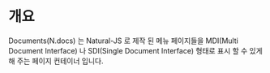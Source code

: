 개요
===

Documents(N.docs) 는 Natural-JS 로 제작 된 메뉴 페이지들을 MDI(Multi Document Interface) 나 SDI(Single Document Interface) 형태로 표시 할 수 있게 해 주는 페이지 컨테이너 입니다.